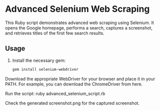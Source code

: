 # Advanced Selenium Web Scraping

This Ruby script demonstrates advanced web scraping using Selenium. It opens the Google homepage, performs a search, captures a screenshot, and retrieves titles of the first few search results.

## Usage

1. Install the necessary gem:

   ```bash
   gem install selenium-webdriver

Download the appropriate WebDriver for your browser and place it in your PATH. For example, you can download the ChromeDriver from here.

Run the script:
ruby advanced_selenium_script.rb

Check the generated screenshot.png for the captured screenshot.

